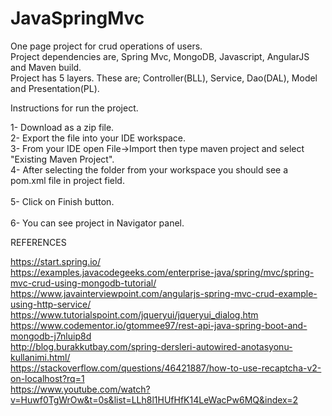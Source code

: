# JavaSpringMvc

One page project for crud operations of users.<br/>
Project dependencies are, Spring Mvc, MongoDB, Javascript, AngularJS and Maven build. <br/>
Project has 5 layers. These are; Controller(BLL), Service, Dao(DAL), Model and Presentation(PL).

Instructions for run the project.

1-	Download as a zip file.                                                                                                                  
2-	Export the file into your IDE workspace.                                                                                                 
3-	From your IDE open File->Import then type maven project and select "Existing Maven Project".																        
4-	After selecting the folder from your workspace you should see a pom.xml file in project field.<br/>                                        																              					
5-	Click on Finish button.	<br/>																																																	                  																																																					 
6-	You can see project in Navigator panel.

REFERENCES

https://start.spring.io/<br/>
https://examples.javacodegeeks.com/enterprise-java/spring/mvc/spring-mvc-crud-using-mongodb-tutorial/<br/>
https://www.javainterviewpoint.com/angularjs-spring-mvc-crud-example-using-http-service/<br/>
https://www.tutorialspoint.com/jqueryui/jqueryui_dialog.htm<br/>
https://www.codementor.io/gtommee97/rest-api-java-spring-boot-and-mongodb-j7nluip8d<br/>
http://blog.burakkutbay.com/spring-dersleri-autowired-anotasyonu-kullanimi.html/<br/>
https://stackoverflow.com/questions/46421887/how-to-use-recaptcha-v2-on-localhost?rq=1<br/>
https://www.youtube.com/watch?v=Huwf0TgWrOw&t=0s&list=LLh8l1HUfHfK14LeWacPw6MQ&index=2
